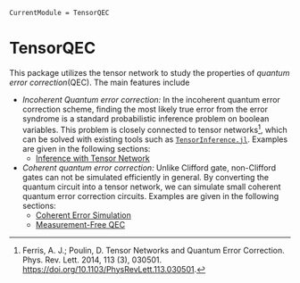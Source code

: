 ```@meta
CurrentModule = TensorQEC
```

# TensorQEC

This package utilizes the tensor network to study the properties of *quantum error correction*(QEC). The main features include
* *Incoherent Quantum error correction:*
  In the incoherent quantum error correction scheme, finding the most likely true error from the error syndrome is a standard probabilistic inference problem on boolean variables.
  This problem is closely connected to tensor networks[^Ferris], which can be solved with existing tools such as [`TensorInference.jl`](https://github.com/TensorBFS/TensorInference.jl). Examples are given in the following sections:
  * [Inference with Tensor Network](@ref)
* *Coherent quantum error correction:*
  Unlike Clifford gate, non-Clifford gates can not be simulated efficiently in general. By converting the quantum circuit into a tensor network, we can simulate small coherent quantum error correction circuits. Examples are given in the following sections:
    * [Coherent Error Simulation](@ref)
    * [Measurement-Free QEC](@ref)
  
[^Ferris]: Ferris, A. J.; Poulin, D. Tensor Networks and Quantum Error Correction. Phys. Rev. Lett. 2014, 113 (3), 030501. https://doi.org/10.1103/PhysRevLett.113.030501.